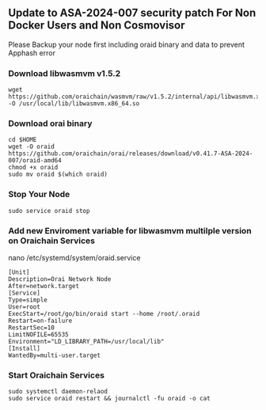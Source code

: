 ## Update to ASA-2024-007 security patch For Non Docker Users and Non Cosmovisor

Please Backup your node first including oraid binary and data to prevent Apphash error

### Download libwasmvm v1.5.2
```
wget https://github.com/oraichain/wasmvm/raw/v1.5.2/internal/api/libwasmvm.x86_64.so -O /usr/local/lib/libwasmvm.x86_64.so
```

### Download orai binary
```
cd $HOME
wget -O oraid https://github.com/oraichain/orai/releases/download/v0.41.7-ASA-2024-007/oraid-amd64
chmod +x oraid
sudo mv oraid $(which oraid)
```

### Stop Your Node
```
sudo service oraid stop
```

### Add new Enviroment variable for libwasmvm multilple version on Oraichain Services

nano /etc/systemd/system/oraid.service 

```
[Unit]
Description=Orai Network Node
After=network.target
[Service]
Type=simple
User=root
ExecStart=/root/go/bin/oraid start --home /root/.oraid
Restart=on-failure
RestartSec=10
LimitNOFILE=65535
Environment="LD_LIBRARY_PATH=/usr/local/lib"
[Install]
WantedBy=multi-user.target
```

### Start Oraichain Services
```
sudo systemctl daemon-relaod
sudo service oraid restart && journalctl -fu oraid -o cat
```
